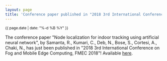 ```yaml
---
layout: page
title: 'Conference paper published in "2018 3rd International Conference on Fog and Mobile Edge Computing, FMEC 2018"!'
---
```


<small>{{ page.date | date: "%-d %B %Y" }}</small>

The conference paper "Node localization for indoor tracking using artificial neural network", by Samanta, R., Kumari, C., Deb, N., Bose, S., Cortesi, A., Chaki, N., has just been published in "2018 3rd International Conference on Fog and Mobile Edge Computing, FMEC 2018"! Available [here](https://doi.org/10.1109/FMEC.2018.8364071).
